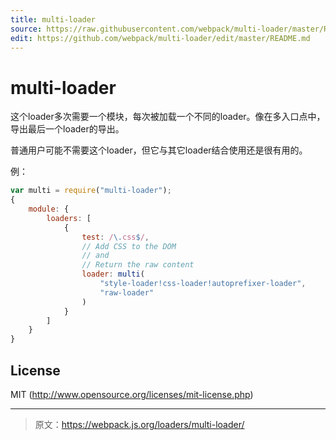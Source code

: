 ```yaml
---
title: multi-loader
source: https://raw.githubusercontent.com/webpack/multi-loader/master/README.md
edit: https://github.com/webpack/multi-loader/edit/master/README.md
---
```

# multi-loader

这个loader多次需要一个模块，每次被加载一个不同的loader。像在多入口点中，导出最后一个loader的导出。

普通用户可能不需要这个loader，但它与其它loader结合使用还是很有用的。

例：

``` javascript
var multi = require("multi-loader");
{
	module: {
		loaders: [
			{
				test: /\.css$/,
				// Add CSS to the DOM
				// and
				// Return the raw content
				loader: multi(
					"style-loader!css-loader!autoprefixer-loader",
					"raw-loader"
				)
			}
		]
	}
}
```

## License

MIT (http://www.opensource.org/licenses/mit-license.php)

***

> 原文：https://webpack.js.org/loaders/multi-loader/

